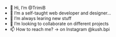 - 👋 Hi, I’m @TrimiB
- 👀 I’m a self-taught web developer and designer...
- 🌱 I’m always learing new stuff
- 💞️ I’m looking to collaborate on different projects
- 📫 How to reach me? -> on Instagram @kush.bpi

<!---
TrimiB/TrimiB is a ✨ special ✨ repository because its `README.md` (this file) appears on your GitHub profile.
You can click the Preview link to take a look at your changes.
--->
